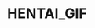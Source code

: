 ---
title: HENTAI_GIF
crosslinks:
- livven
- NSFW_Hentai_n_Jav
- BestHentaiGifs
- hentai_irl
- HentaiMom
- PixelArtNSFW
- thighdeology
- AnimeBooty
- literally
- HentaiDownloadCenter
- ahegao
- ecchi
- rule34
- porninfifteenseconds
- outercourse
- Slutoon
- hentai
- HentaiSource
- freeuse
- oppai_gif
---